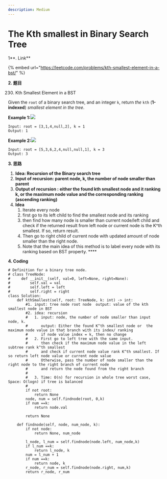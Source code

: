 ```yaml
---
description: Medium
---
```


# The Kth smallest in Binary Search Tree

1**. Link**

{% embed url="https://leetcode.com/problems/kth-smallest-element-in-a-bst/" %}



**2. 题目**

230. Kth Smallest Element in a BST

Given the `root` of a binary search tree, and an integer `k`, return _the_ `kth` \(**1-indexed**\) _smallest element in the tree_.

**Example 1:**![](https://assets.leetcode.com/uploads/2021/01/28/kthtree1.jpg)

```text
Input: root = [3,1,4,null,2], k = 1
Output: 1
```

**Example 2:**![](https://assets.leetcode.com/uploads/2021/01/28/kthtree2.jpg)

```text
Input: root = [5,3,6,2,4,null,null,1], k = 3
Output: 3
```



**3. 思路**

1. **Idea: Recursion  of the Binary search tree**
2. **Input of recursion:  parent node, k, the number of node smaller than parent**
3. **Output of recursion : either the found kth smallest node and it ranking k,  or the maximum node value and the corresponding ranking \(ascending ranking\)**
4. **Idea**
   1. Iterate every node
   2. first go to its left child to find the smallest node and its ranking
   3. then find how many node is smaller than current node/left child and check if the returned result from left node or current node is the K^th smallest. If so, return result.
   4. Then go to right child of current node with updated amount of node smaller than the right node.
   5. Note that the main idea of this method is to label every node with its ranking  based on BST property. ****

**4. Coding**

```text
# Definition for a binary tree node.
# class TreeNode:
#     def __init__(self, val=0, left=None, right=None):
#         self.val = val
#         self.left = left
#         self.right = right
class Solution:
    def kthSmallest(self, root: TreeNode, k: int) -> int:
        #1. input: tree node root node  output: value of the kth smallest node in BST
        #2. idea: recursion
        #   1. input: node, the number of node smaller than input node, k.  
        #      output: Either the found K^th smallest node or  the maximum node value in that branch with its index/ ranking 
        #      if node value index = k, then no change
        #   2. First go to left tree with the same input.
        #      then check if the maximum node value in the left subtree rank k^th smallest
        #      and check if current node value rank K^th smallest. If so return left node value or current node value
        #      Otherwise, pass the number of node smaller than the right node to the right branch of current node
        #      and return the node found from the right branch
        #
        #   3. Time: O(n) for recursion in whole tree worst case,  Space: O(logn) if tree is balanced
        #
        if not root:
            return None
        node, num = self.findnode(root, 0,k)
        if num ==k:
            return node.val
        
        return None
        
    def findnode(self, node, num_node, k):
        if not node:
            return None, num_node

        l_node, l_num = self.findnode(node.left, num_node,k)
        if l_num ==k:
            return l_node, k
        num = l_num + 1
        if num ==k:
            return node, k
        r_node, r_num = self.findnode(node.right, num,k)
        return r_node, r_num
```















